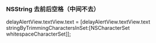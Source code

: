 ### NSString 去前后空格（中间不去）

delayAlertView.textView.text = [delayAlertView.textView.text stringByTrimmingCharactersInSet:[NSCharacterSet whitespaceCharacterSet]];
